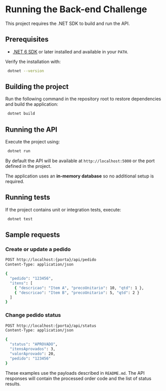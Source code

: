 # Running the Back-end Challenge

This project requires the .NET SDK to build and run the API.

## Prerequisites

- [.NET 6 SDK](https://dotnet.microsoft.com/download/dotnet/6.0) or later installed and available in your `PATH`.

Verify the installation with:

```bash
 dotnet --version
```

## Building the project

Run the following command in the repository root to restore dependencies and build the application:

```bash
 dotnet build
```

## Running the API

Execute the project using:

```bash
 dotnet run
```

By default the API will be available at `http://localhost:5000` or the port defined in the project.

The application uses an **in-memory database** so no additional setup is required.

## Running tests

If the project contains unit or integration tests, execute:

```bash
 dotnet test
```

## Sample requests

### Create or update a pedido

```bash
POST http://localhost:{porta}/api/pedido
Content-Type: application/json

{
  "pedido": "123456",
  "itens": [
    { "descricao": "Item A", "precoUnitario": 10, "qtd": 1 },
    { "descricao": "Item B", "precoUnitario": 5, "qtd": 2 }
  ]
}
```

### Change pedido status

```bash
POST http://localhost:{porta}/api/status
Content-Type: application/json

{
  "status": "APROVADO",
  "itensAprovados": 3,
  "valorAprovado": 20,
  "pedido": "123456"
}
```

These examples use the payloads described in `README.md`. The API responses will contain the processed order code and the list of status results.

